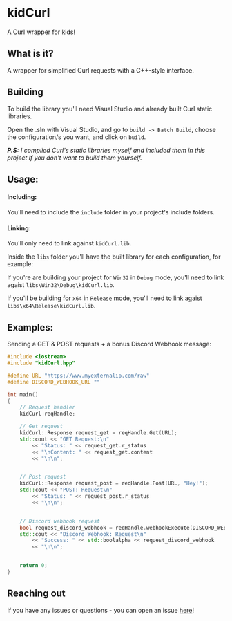 # kidCurl 
A Curl wrapper for kids!

## What is it?
A wrapper for simplified Curl requests with a C++-style interface.


## Building
To build the library you'll need Visual Studio and already built Curl static libraries.


Open the .sln with Visual Studio, and go to `build -> Batch Build`, choose the configuration/s you want, and click on `build`.


***P.S:** I complied Curl's static libraries myself and included them in this project if you don't want to build them yourself.*

## Usage:
#### Including:
You'll need to include the `include` folder in your project's include folders.


#### Linking: 
You'll only need to link against `kidCurl.lib`.

Inside the `libs` folder you'll have the built library for each configuration, for example:

If you're are building your project for `Win32` in `Debug` mode, you'll need to link agaist `libs\Win32\Debug\kidCurl.lib`.

If you'll be building for `x64` in `Release` mode, you'll need to link agaist `libs\x64\Release\kidCurl.lib`.

## Examples:
Sending a GET & POST requests + a bonus Discord Webhook message:
```c++
#include <iostream>
#include "kidCurl.hpp"

#define URL "https://www.myexternalip.com/raw"
#define DISCORD_WEBHOOK_URL ""

int main()
{
	// Request handler
	kidCurl reqHandle;

	// Get request
	kidCurl::Response request_get = reqHandle.Get(URL);
	std::cout << "GET Request:\n"
		<< "Status: " << request_get.r_status
		<< "\nContent: " << request_get.content
		<< "\n\n";


	// Post request
	kidCurl::Response request_post = reqHandle.Post(URL, "Hey!");
	std::cout << "POST: Request\n"
		<< "Status: " << request_post.r_status
		<< "\n\n";


	// Discord webhook request
	bool request_discord_webhook = reqHandle.webhookExecute(DISCORD_WEBHOOK_URL, "Hey!");
	std::cout << "Discord Webhook: Request\n"
		<< "Success: " << std::boolalpha << request_discord_webhook
		<< "\n\n";


	return 0;
}
```

## Reaching out
If you have any issues or questions - you can open an issue [here](https://github.com/Kid0h/kidCurl/issues/new)!
